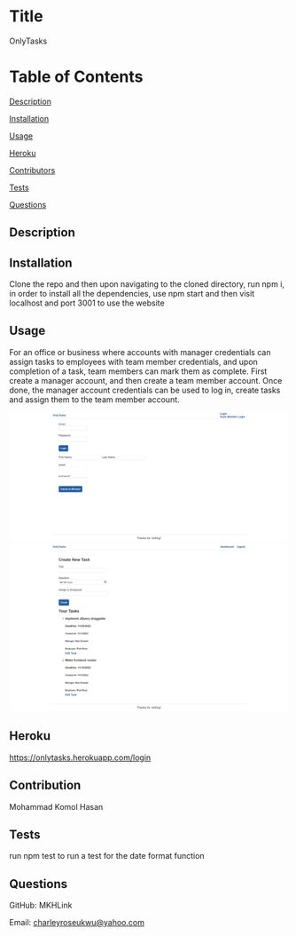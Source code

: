 


# Title
OnlyTasks

# Table of Contents
[Description](#description)

[Installation](#instalation)

[Usage](#usage)

[Heroku](#heroku)

[Contributors](#contributors)

[Tests](#tests)

[Questions](#questions)

## Description


## Installation
Clone the repo and then upon navigating to the cloned directory, run npm i, in order to install all the dependencies, use npm start and then visit localhost and port 3001 to use the website

## Usage
For an office or business where accounts with manager credentials can assign tasks to employees with team member credentials, and upon completion of a task, team members can mark them as complete. First create a manager account, and then create a team member account. Once done, the manager account credentials can be used to log in, create tasks and assign them to the team member account.

![alt text](./screenshots/login.png)
![alt text](./screenshots/manager.png)

## Heroku 
https://onlytasks.herokuapp.com/login


## Contribution
Mohammad Komol Hasan

## Tests
run npm test to run a test for the date format function

## Questions
GitHub: MKHLink

Email: charleyroseukwu@yahoo.com